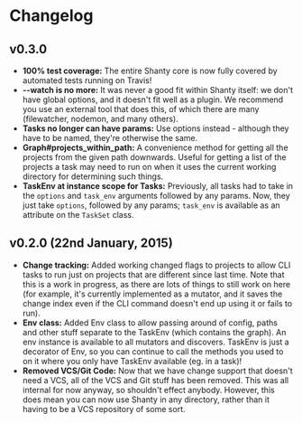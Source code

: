 # Changelog

## v0.3.0

* **100% test coverage:** The entire Shanty core is now fully covered by automated tests running on Travis!
* **--watch is no more:** It was never a good fit within Shanty itself: we don't have global options, and it doesn't fit well as a plugin. We recommend you use an external tool that does this, of which there are many (filewatcher, nodemon, and many others).
* **Tasks no longer can have params:** Use options instead - although they have to be named, they're otherwise the same.
* **Graph#projects_within_path:** A convenience method for getting all the projects from the given path downwards. Useful for getting a list of the projects a task may need to run on when it uses the current working directory for determining such things.
* **TaskEnv at instance scope for Tasks:** Previously, all tasks had to take in the `options` and `task_env` arguments followed by any params. Now, they just take `options`, followed by any params; `task_env` is available as an attribute on the `TaskSet` class.


## v0.2.0 (22nd January, 2015)

* **Change tracking:** Added working changed flags to projects to allow CLI tasks to run just on projects that are different since last time. Note that this is a work in progress, as there are lots of things to still work on here (for example, it's currently implemented as a mutator, and it saves the change index even if the CLI command doesn't end up using it or fails to run).
* **Env class:** Added Env class to allow passing around of config, paths and other stuff separate to the TaskEnv (which contains the graph). An env instance is available to all mutators and discovers. TaskEnv is just a decorator of Env, so you can continue to call the methods you used to on it where you only have TaskEnv available (eg. in a task)!
* **Removed VCS/Git Code:** Now that we have change support that doesn't need a VCS, all of the VCS and Git stuff has been removed. This was all internal for now anyway, so shouldn't effect anybody. However, this does mean you can now use Shanty in any directory, rather than it having to be a VCS repository of some sort.
